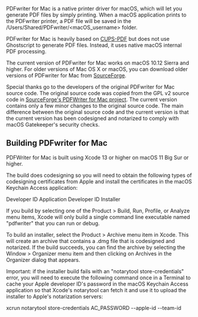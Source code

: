 PDFwriter for Mac is a native printer driver for macOS, which will let you generate PDF files by simply printing. When a macOS application prints to the PDFwriter printer, a PDF file will be saved in the /Users/Shared/PDFwriter/<macOS_username> folder.

PDFwriter for Mac is heavily based on <a href="https://www.cups-pdf.de/">CUPS-PDF</a> but does not use Ghostscript to generate PDF files. Instead, it uses native macOS internal PDF processing.

The current version of PDFwriter for Mac works on macOS 10.12 Sierra and higher. For older versions of Mac OS X or macOS, you can download older versions of PDFwriter for Mac from <a href="https://sourceforge.net/projects/pdfwriterformac/">SourceForge</a>.

Special thanks go to the developers of the original PDFwriter for Mac source code. The original source code was copied from the GPL v2 source code in <a href="https://sourceforge.net/projects/pdfwriterformac/">SourceForge's PDFWriter for Mac project</a>. The current version contains only a few minor changes to the original source code. The main difference between the original source code and the current version is that the current version has been codesigned and notarized to comply with macOS Gatekeeper's security checks.


Building PDFwriter for Mac
--------------------------

PDFWriter for Mac is built using Xcode 13 or higher on macOS 11 Big Sur or higher.

The build does codesigning so you will need to obtain the following types of codesigning certificates from Apple and install the certificates in the macOS Keychain Access application:

   Developer ID Application
   Developer ID Installer

If you build by selecting one of the Product > Build, Run, Profile, or Analyze menu items, Xcode will only build a single command line executable named "pdfwriter" that you can run or debug.

To build an installer, select the Product > Archive menu item in Xcode. This will create an archive that contains a .dmg file that is codesigned and notarized. If the build succeeds, you can find the archive by selecting the Window > Organizer menu item and then clicking on Archives in the Organizer dialog that appears.

Important: if the installer build fails with an "notarytool store-credentials" error, you will need to execute the following command once in a Terminal to cache your Apple developer ID's password in the macOS Keychain Access application so that Xcode's notarytool can fetch it and use it to upload the installer to Apple's notarization servers:

xcrun notarytool store-credentials AC_PASSWORD --apple-id <e-mail> --team-id <team-id>
